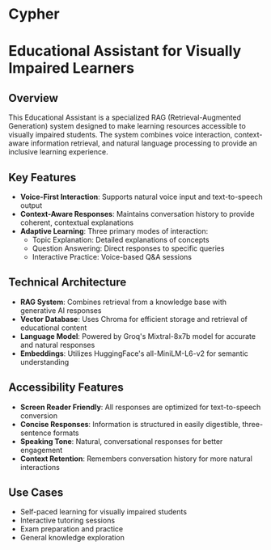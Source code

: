 # Cypher
# Educational Assistant for Visually Impaired Learners

## Overview
This Educational Assistant is a specialized RAG (Retrieval-Augmented Generation) system designed to make learning resources accessible to visually impaired students. The system combines voice interaction, context-aware information retrieval, and natural language processing to provide an inclusive learning experience.

## Key Features
- **Voice-First Interaction**: Supports natural voice input and text-to-speech output
- **Context-Aware Responses**: Maintains conversation history to provide coherent, contextual explanations
- **Adaptive Learning**: Three primary modes of interaction:
  - Topic Explanation: Detailed explanations of concepts
  - Question Answering: Direct responses to specific queries
  - Interactive Practice: Voice-based Q&A sessions

## Technical Architecture
- **RAG System**: Combines retrieval from a knowledge base with generative AI responses
- **Vector Database**: Uses Chroma for efficient storage and retrieval of educational content
- **Language Model**: Powered by Groq's Mixtral-8x7b model for accurate and natural responses
- **Embeddings**: Utilizes HuggingFace's all-MiniLM-L6-v2 for semantic understanding

## Accessibility Features
- **Screen Reader Friendly**: All responses are optimized for text-to-speech conversion
- **Concise Responses**: Information is structured in easily digestible, three-sentence formats
- **Speaking Tone**: Natural, conversational responses for better engagement
- **Context Retention**: Remembers conversation history for more natural interactions

## Use Cases
- Self-paced learning for visually impaired students
- Interactive tutoring sessions
- Exam preparation and practice
- General knowledge exploration
